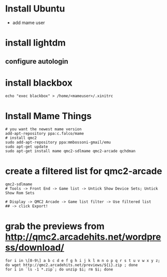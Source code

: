 # Install Ubuntu
- add mame user
# install lightdm 
## configure autologin
# install blackbox
    
    echo "exec blackbox" > /home/<mameuser>/.xinitrc

# Install Mame Things

    # you want the newest mame version
    add-apt-repository ppa:c.falco/mame
    # install qmc2
    sudo add-apt-repository ppa:mmbossoni-gmail/emu
    sudo apt-get update
    sudo apt-get install mame qmc2-sdlmame qmc2-arcade qchdman

# create a filtered list for qmc2-arcade

    qmc2-sdlmame
    # Tools -> Front End -> Game list -> Untick Show Device Sets; Untick Show Rom Sets
    
    # Display -> QMC2 Arcade -> Game list filter -> Use filtered list
    ## -> click Export!

# grab the previews from http://qmc2.arcadehits.net/wordpress/download/

    for i in \[0-9\] a b c d e f g h i j k l m n o p q r s t u v w x y z; do wget http://qmc2.arcadehits.net/previews/${i}.zip ; done
    for i in `ls -1 *.zip`; do unzip $i; rm $i; done

